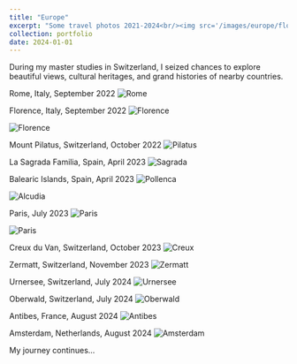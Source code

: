 ```yaml
---
title: "Europe"
excerpt: "Some travel photos 2021-2024<br/><img src='/images/europe/florence1.jpeg'>"
collection: portfolio
date: 2024-01-01
---
```


During my master studies in Switzerland, I seized chances to explore beautiful views, cultural heritages, and grand histories of nearby countries.


Rome, Italy, September 2022
![Rome](/images/europe/rome.jpeg)


Florence, Italy, September 2022
![Florence](/images/europe/florence1.jpeg)

![Florence](/images/europe/florence2.jpeg)


Mount Pilatus, Switzerland, October 2022
![Pilatus](/images/europe/pilatus.jpeg)

La Sagrada Familia, Spain, April 2023
![Sagrada](/images/europe/sagrada.jpeg)

Balearic Islands, Spain, April 2023
![Pollenca](/images/europe/pollenca.jpeg)

![Alcudia](/images/europe/alcudia.jpeg)


Paris, July 2023
![Paris](/images/europe/paris1.jpeg)

![Paris](/images/europe/paris2.jpeg)


Creux du Van, Switzerland, October 2023
![Creux](/images/europe/creux.jpeg)


Zermatt, Switzerland, November 2023
![Zermatt](/images/europe/zermatt.jpeg)


Urnersee, Switzerland, July 2024
![Urnersee](/images/europe/urnersee.jpeg)


Oberwald, Switzerland, July 2024
![Oberwald](/images/europe/oberwald.jpeg)


Antibes, France, August 2024
![Antibes](/images/europe/antibes.jpeg)


Amsterdam, Netherlands, August 2024
![Amsterdam](/images/europe/amsterdam.jpeg)


My journey continues...
